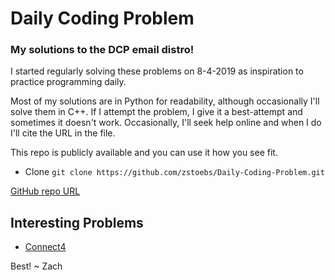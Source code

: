 # Daily Coding Problem
### My solutions to the DCP email distro!

I started regularly solving these problems on 8-4-2019 as inspiration to practice programming daily.

Most of my solutions are in Python for readability, although occasionally I'll solve them in C++. If I attempt the problem, I give it a best-attempt and sometimes it doesn't work. Occasionally, I'll seek help online and when I do I'll cite the URL in the file.

This repo is publicly available and you can use it how you see fit.

- Clone
```git clone https://github.com/zstoebs/Daily-Coding-Problem.git```

[GitHub repo URL](https://github.com/zstoebs/Daily-Coding-Problem.git)  

## Interesting Problems
- [Connect4](https://github.com/zstoebs/Daily-Coding-Problem/tree/master/December%202019/12-16-2019)

Best! ~ Zach
